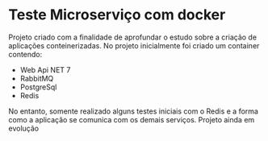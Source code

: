 # Teste Microserviço com docker

Projeto criado com a finalidade de aprofundar o estudo sobre a criação de aplicações conteinerizadas.
No projeto inicialmente foi criado um container contendo:
- Web Api NET 7
- RabbitMQ
- PostgreSql
- Redis

No entanto, somente realizado alguns testes iniciais com o Redis e a forma como a aplicação se comunica com os demais serviços.
Projeto ainda em evolução
